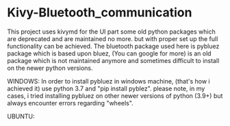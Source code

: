 # Kivy-Bluetooth_communication
This project uses kivymd for the UI part some old python packages which are deprecated and are maintained no more. but with proper set up the full functionality can be achieved.
The bluetooth package used here is pybluez package which is based upon bluez, (You can google for more) is an old package which is not maintained anymore and sometimes difficult to install on the newer python versions.

WINDOWS:
In order to install pybluez in windows machine, (that's how i achieved it) use python 3.7 and "pip install pyblez".
please note, in my cases, i tried installing pybluez on other newer versions of python (3.9+) but always encounter errors regarding "wheels".

UBUNTU:

